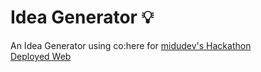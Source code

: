 # Idea Generator 💡
An Idea Generator using co:here for [midudev's Hackathon](https://github.com/midudev/midu-cohere-hackathon) <br/>
[Deployed Web](https://idea-generator-cohere.onrender.com)